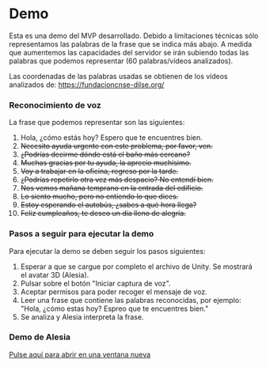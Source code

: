 # Demo

Esta es una demo del MVP desarrollado. Debido a limitaciones técnicas sólo representamos las palabras de la frase que se
indica más abajo. A medida que aumentemos las capacidades del servidor se irán subiendo todas las palabras que podemos
representar (60 palabras/vídeos analizados).

Las coordenadas de las palabras usadas se obtienen de los vídeos analizados de: https://fundacioncnse-dilse.org/

### Reconocimiento de voz

La frase que podemos representar son las siguientes:

1. Hola, ¿cómo estás hoy? Espero que te encuentres bien.
2. ~~Necesito ayuda urgente con este problema, por favor, ven.~~
3. ~~¿Podrías decirme dónde está el baño más cercano?~~
4. ~~Muchas gracias por tu ayuda, la aprecio muchísimo.~~
5. ~~Voy a trabajar en la oficina, regreso por la tarde.~~
6. ~~¿Podrías repetirlo otra vez más despacio? No entendí bien.~~
7. ~~Nos vemos mañana temprano en la entrada del edificio.~~
8. ~~Lo siento mucho, pero no entiendo lo que dices.~~
9. ~~Estoy esperando el autobús, ¿sabes a qué hora llega?~~
10. ~~Feliz cumpleaños, te deseo un día lleno de alegría.~~

### Pasos a seguir para ejecutar la demo

Para ejecutar la demo se deben seguir los pasos siguientes:

1. Esperar a que se cargue por completo el archivo de Unity. Se mostrará el avatar 3D (Alesia).
2. Pulsar sobre el botón "Iniciar captura de voz".
3. Aceptar permisos para poder recoger el mensaje de voz.
4. Leer una frase que contiene las palabras reconocidas, por ejemplo: "Hola, ¿cómo estas hoy? Espreo que te encuentres
   bien."
5. Se analiza y Alesia interpreta la frase.

### Demo de Alesia

[Pulse aquí para abrir en una ventana nueva](https://alesia.aulapragmatica.es/demo)

<inline-frame src="https://alesia.aulapragmatica.es/demo" width="870px" height="680px" />
